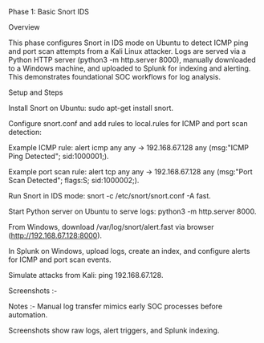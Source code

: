 Phase 1: Basic Snort IDS

Overview

This phase configures Snort in IDS mode on Ubuntu to detect ICMP ping and port scan attempts from a Kali Linux attacker. Logs are served via a Python HTTP server (python3 -m http.server 8000), manually downloaded to a Windows machine, and uploaded to Splunk for indexing and alerting. This demonstrates foundational SOC workflows for log analysis.

Setup and Steps





Install Snort on Ubuntu: sudo apt-get install snort.



Configure snort.conf and add rules to local.rules for ICMP and port scan detection:





Example ICMP rule: alert icmp any any -> 192.168.67.128 any (msg:"ICMP Ping Detected"; sid:1000001;).



Example port scan rule: alert tcp any any -> 192.168.67.128 any (msg:"Port Scan Detected"; flags:S; sid:1000002;).



Run Snort in IDS mode: snort -c /etc/snort/snort.conf -A fast.



Start Python server on Ubuntu to serve logs: python3 -m http.server 8000.



From Windows, download /var/log/snort/alert.fast via browser (http://192.168.67.128:8000).



In Splunk on Windows, upload logs, create an index, and configure alerts for ICMP and port scan events.

Simulate attacks from Kali: ping 192.168.67.128.

Screenshots :- 

Notes :- Manual log transfer mimics early SOC processes before automation.



Screenshots show raw logs, alert triggers, and Splunk indexing.
